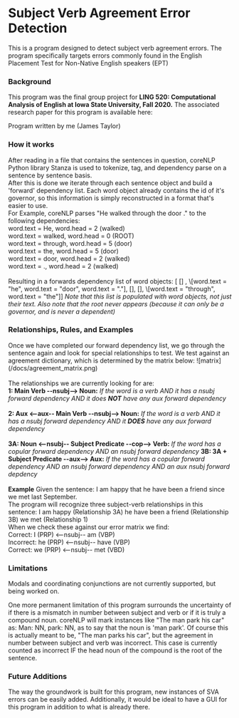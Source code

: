 <h1>Subject Verb Agreement Error Detection</h1>
This is a program designed to detect subject verb agreement errors.
The program specifically targets errors commonly found in the English Placement Test for Non-Native English speakers (EPT)
<h3> Background </h3>
This program was the final group project for <b>LING 520: Computational Analysis of English at Iowa State
University, Fall 2020.</b>
The associated research paper for this program is available here:

Program written by me (James Taylor)

<h3>How it works</h3>
After reading in a file that contains the sentences in question, coreNLP Python library Stanza is used to
tokenize, tag, and dependency parse on a sentence by sentence basis.  
<br />
After this is done we iterate through each sentence object and
build a 'forward' dependency list. Each word object
already contains the id of it's governor, so this information
is simply reconstructed in a format that's easier to use.  
<br />
For Example, coreNLP parses "He walked through the door ." to the following dependencies:<br>
word.text = He, word.head = 2 (walked)<br>
word.text = walked, word.head = 0 (ROOT)<br>
word.text = through, word.head = 5 (door)<br>
word.text = the, word.head = 5 (door)<br>
word.text = door, word.head = 2 (walked)<br>
word.text = ., word.head = 2 (walked)<br>
<br />
Resulting in a forwards dependency list of word objects:    
[ [] , \[word.text = "he", word.text = "door", word.text =  "."], [], [], \[word.text = "through", word.text = "the"]]  
<em> Note that this list is populated with word objects, not just their text. 
Also note that the root never appears (because it can only be a governor, and is never a dependent) </em>  
<h3> Relationships, Rules, and Examples </h3>
Once we have completed our forward dependency list, we go through the sentence again
and look for special relationships to test. We test against an agreement dictionary, which is determined
by the matrix below:  
![matrix](/docs/agreement_matrix.png)<br>  
<br />
The relationships we are currently looking for are:<br>    
<b>1: Main Verb --nsubj--> Noun:</b>     
<em>If the word is a verb AND it has a nsubj forward dependency AND it does <b>NOT</b> have any aux forward dependency</em><br>
<br />
<b>2: Aux <--aux-- Main Verb --nsubj--> Noun:</b>  
<em>If the word is a verb AND it has a nsubj forward dependency AND it <b>DOES</b> have any aux forward dependency</em><br> 
<br />
<b>3A: Noun <--nsubj-- Subject Predicate --cop--> Verb:</b>  
<em>If the word has a copular forward dependency AND an nsubj forward dependency</em>
<b>3B: 3A + Subject Predicate --aux--> Aux:</b>  
<em>If the word has a copular forward dependency AND an nsubj forward dependency AND an aux nsubj forward depdency</em><br> 
<br />  
<b>Example</b>  
Given the sentence: I am happy that he have been a friend since we met last September.
<br />    
The program will recognize three subject-verb relationships in this sentence:  
I am happy (Relationship 3A)  
he have been a friend (Relationship 3B)  
we met (Relationship 1)  
<br />
When we check these against our error matrix we find:  
<br />Correct: I (PRP) <--nsubj-- am (VBP)
<br />Incorrect: he (PRP) <--nsubj-- have (VBP)
<br />Correct: we (PRP) <--nsubj-- met (VBD)

<h3> Limitations </h3>
Modals and coordinating conjunctions are not currently supported, but being worked on.

One more permanent limitation of this program surrounds the uncertainty of if there is a mismatch in number between
subject and verb or if it is truly a compound noun. coreNLP will mark instances like "The man park his car"
as: Man: NN, park: NN, as to say that the noun is 'man park'. Of course this is actually meant to be, 
"The man parks his car", but the agreement in number between subject and verb was incorrect. This case is
currently counted as incorrect IF the head noun of the compound is the root of the sentence.  


<h3> Future Additions </h3>
The way the groundwork is built for this program, new instances of SVA errors can be easily added.
Additionally, it would be ideal to have a GUI for this program in addition to what is already there.
